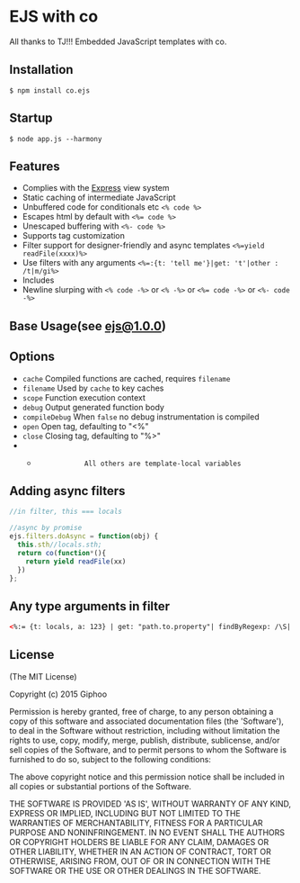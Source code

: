 # EJS with co

All thanks to TJ!!!
Embedded JavaScript templates with co.


## Installation

    $ npm install co.ejs
    
## Startup

    $ node app.js --harmony

## Features

  * Complies with the [Express](http://expressjs.com) view system
  * Static caching of intermediate JavaScript
  * Unbuffered code for conditionals etc `<% code %>`
  * Escapes html by default with `<%= code %>`
  * Unescaped buffering with `<%- code %>`
  * Supports tag customization
  * Filter support for designer-friendly and async templates `<%=yield readFile(xxxx)%>`
  * Use filters with any arguments `<%=:{t: 'tell me'}|get: 't'|other : /t|m/gi%>`
  * Includes
  * Newline slurping with `<% code -%>` or `<% -%>` or `<%= code -%>` or `<%- code -%>`

## Base Usage(see ejs@1.0.0)

## Options

  - `cache`           Compiled functions are cached, requires `filename`
  - `filename`        Used by `cache` to key caches
  - `scope`           Function execution context
  - `debug`           Output generated function body
  - `compileDebug`    When `false` no debug instrumentation is compiled
  - `open`            Open tag, defaulting to "<%"
  - `close`           Closing tag, defaulting to "%>"
  - *                 All others are template-local variables

## Adding async filters

```js
//in filter, this === locals

//async by promise
ejs.filters.doAsync = function(obj) {
  this.sth//locals.sth; 
  return co(function*(){
    return yield readFile(xx)
  })
};
```


## Any type arguments in filter

```html
<%:= {t: locals, a: 123} | get: "path.to.property"| findByRegexp: /\S|./gi : "g" %>
```

## License 

(The MIT License)

Copyright (c) 2015 Giphoo

Permission is hereby granted, free of charge, to any person obtaining
a copy of this software and associated documentation files (the
'Software'), to deal in the Software without restriction, including
without limitation the rights to use, copy, modify, merge, publish,
distribute, sublicense, and/or sell copies of the Software, and to
permit persons to whom the Software is furnished to do so, subject to
the following conditions:

The above copyright notice and this permission notice shall be
included in all copies or substantial portions of the Software.

THE SOFTWARE IS PROVIDED 'AS IS', WITHOUT WARRANTY OF ANY KIND,
EXPRESS OR IMPLIED, INCLUDING BUT NOT LIMITED TO THE WARRANTIES OF
MERCHANTABILITY, FITNESS FOR A PARTICULAR PURPOSE AND NONINFRINGEMENT.
IN NO EVENT SHALL THE AUTHORS OR COPYRIGHT HOLDERS BE LIABLE FOR ANY
CLAIM, DAMAGES OR OTHER LIABILITY, WHETHER IN AN ACTION OF CONTRACT,
TORT OR OTHERWISE, ARISING FROM, OUT OF OR IN CONNECTION WITH THE
SOFTWARE OR THE USE OR OTHER DEALINGS IN THE SOFTWARE.
